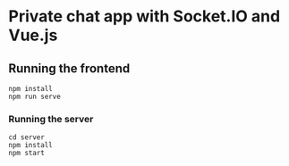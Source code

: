 # Private chat app with Socket.IO and Vue.js
## Running the frontend

```
npm install
npm run serve
```

### Running the server

```
cd server
npm install
npm start
```
